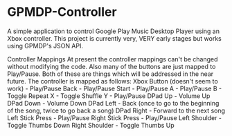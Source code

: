 # GPMDP-Controller
A simple application to control Google Play Music Desktop Player using an Xbox controller.
This project is currently very, VERY early stages but works using GPMDP's JSON API.

Controller Mappings
At present the controller mappings can't be changed without modifying the code. Also many of the buttons are just mapped to Play/Pause. Both of these are things which will be addressed in the near future.
The controller is mapped as follows:
Xbox Button (doesn't seem to work) - Play/Pause
             Back - Play/Pause
            Start - Play/Pause
                A - Play/Pause
                B - Toggle Repeat
                X - Toggle Shuffle
                Y - Play/Pause
          DPad Up - Volume Up
        DPad Down - Volume Down
        DPad Left - Back (once to go to the beginning of the song, twice to go back a song)
       DPad Right - Forward to the next song
 Left Stick Press - Play/Pause
Right Stick Press - Play/Pause
    Left Shoulder - Toggle Thumbs Down
   Right Shoulder - Toggle Thumbs Up
